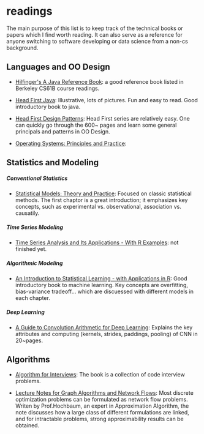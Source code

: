 # readings
The main purpose of this list is to keep track of the technical books or papers which I find worth reading. It can also serve as a reference for anyone switching to software developing or data science from a non-cs background.

## Languages and OO Design
* [Hilfinger's A Java Reference Book](http://www-inst.eecs.berkeley.edu/~cs61b/fa14/book1/java.pdf): a good reference book listed in Berkeley CS61B course readings.

* [Head First Java](http://www.amazon.com/Head-First-Java-2nd-Edition/dp/0596009208): Illustrative, lots of pictures. Fun and easy to read. Good introductory book to java.

* [Head First Design Patterns](http://www.sws.bfh.ch/~amrhein/ADP/HeadFirstDesignPatterns.pdf): Head First series are relatively easy. One can quickly go through the 600~ pages and learn some general principals and patterns in OO Design.

* [Operating Systems: Principles and Practice](http://www.amazon.com/Operating-Systems-Principles-Thomas-Anderson/dp/0985673516):

## Statistics and Modeling
##### Conventional Statistics
* [Statistical Models: Theory and Practice](http://www.amazon.com/Statistical-Models-Practice-David-Freedman/dp/0521743850): Focused on classic statistical methods. The first chaptor is a great introduction; it emphasizes key concepts, such as experimental vs. observational, association vs. causatily. 

##### Time Series Modeling
* [Time Series Analysis and Its Applications - With R Examples](http://www.springer.com/us/book/9781441978646): not finished yet. 

##### Algorithmic Modeling
* [An Introduction to Statistical Learning - with Applications in R](http://www.springer.com/us/book/9781461471370): Good introductory book to machine learning. Key concepts are overfitting, bias-variance tradeoff... which are discuessed with different models in each chapter.

##### Deep Learning
* [A Guide to Convolution Arithmetic for Deep Learning](http://arxiv.org/pdf/1603.07285v1.pdf): Explains the key attributes and computing (kernels, strides, paddings, pooling) of CNN in 20~pages.

## Algorithms
* [Algorithm for Interviews](http://www.amazon.com/Algorithms-For-Interviews-Adnan-Aziz/dp/1453792996): The book is a collection of code interview problems. 

* [Lecture Notes for Graph Algorithms and Network Flows](http://www.ieor.berkeley.edu/~hochbaum/files/IEOR266-lecture-notes-F2015.pdf): Most discrete optimization problems can be formulated as network flow problems. Writen by Prof.Hochbaum, an expert in Approximation Algorithm, the note discusses how a large class of different formulations are linked, and for intractable problems, strong approximability results can be obtained.
